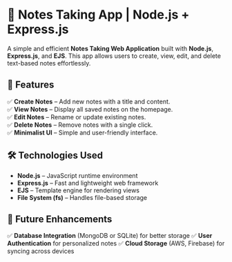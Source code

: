 # 📝 Notes Taking App | Node.js + Express.js

A simple and efficient **Notes Taking Web Application** built with **Node.js**, **Express.js**, and **EJS**. This app allows users to create, view, edit, and delete text-based notes effortlessly.

## 🚀 Features  
✅ **Create Notes** – Add new notes with a title and content.  
✅ **View Notes** – Display all saved notes on the homepage.  
✅ **Edit Notes** – Rename or update existing notes.  
✅ **Delete Notes** – Remove notes with a single click.  
✅ **Minimalist UI** – Simple and user-friendly interface.  

## 🛠️ Technologies Used  
- **Node.js** – JavaScript runtime environment  
- **Express.js** – Fast and lightweight web framework  
- **EJS** – Template engine for rendering views  
- **File System (fs)** – Handles file-based storage  

## 🎯 Future Enhancements
✅ **Database Integration** (MongoDB or SQLite) for better storage
✅ **User Authentication** for personalized notes
✅ **Cloud Storage** (AWS, Firebase) for syncing across devices 
